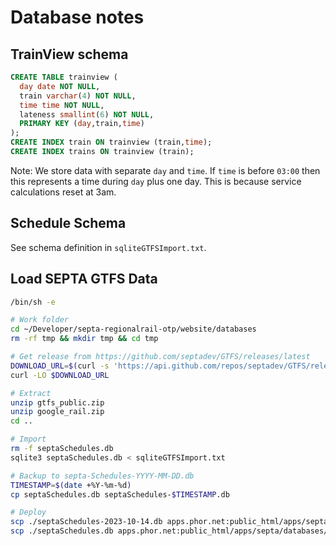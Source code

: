 # Database notes

## TrainView schema

```sql lite
CREATE TABLE trainview (
  day date NOT NULL,
  train varchar(4) NOT NULL,
  time time NOT NULL,
  lateness smallint(6) NOT NULL,
  PRIMARY KEY (day,train,time)
);
CREATE INDEX train ON trainview (train,time);
CREATE INDEX trains ON trainview (train);
```

Note: We store data with separate `day` and `time`. If `time` is before `03:00` then this represents a time during `day` plus one day. This is because service calculations reset at 3am.

## Schedule Schema

See schema definition in `sqliteGTFSImport.txt`.

## Load SEPTA GTFS Data

```sh
/bin/sh -e

# Work folder
cd ~/Developer/septa-regionalrail-otp/website/databases
rm -rf tmp && mkdir tmp && cd tmp

# Get release from https://github.com/septadev/GTFS/releases/latest
DOWNLOAD_URL=$(curl -s 'https://api.github.com/repos/septadev/GTFS/releases/latest' | jq --raw-output '.assets[0].browser_download_url')
curl -LO $DOWNLOAD_URL

# Extract
unzip gtfs_public.zip
unzip google_rail.zip
cd ..

# Import
rm -f septaSchedules.db
sqlite3 septaSchedules.db < sqliteGTFSImport.txt

# Backup to septa-Schedules-YYYY-MM-DD.db
TIMESTAMP=$(date +%Y-%m-%d)
cp septaSchedules.db septaSchedules-$TIMESTAMP.db

# Deploy
scp ./septaSchedules-2023-10-14.db apps.phor.net:public_html/apps/septa/databases/
scp ./septaSchedules.db apps.phor.net:public_html/apps/septa/databases/
```
